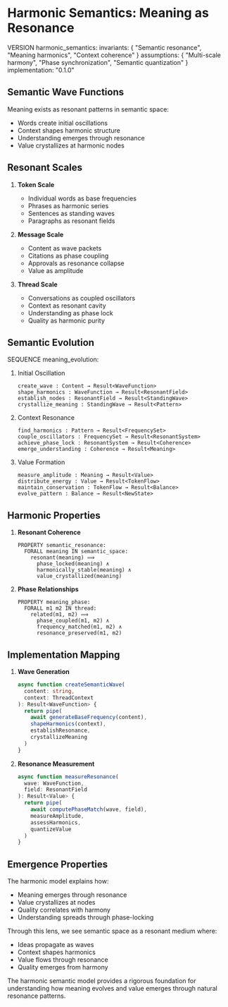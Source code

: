 # Harmonic Semantics: Meaning as Resonance

VERSION harmonic_semantics:
  invariants: {
    "Semantic resonance",
    "Meaning harmonics",
    "Context coherence"
  }
  assumptions: {
    "Multi-scale harmony",
    "Phase synchronization",
    "Semantic quantization"
  }
  implementation: "0.1.0"

## Semantic Wave Functions

Meaning exists as resonant patterns in semantic space:
- Words create initial oscillations
- Context shapes harmonic structure
- Understanding emerges through resonance
- Value crystallizes at harmonic nodes

## Resonant Scales

1. **Token Scale**
   - Individual words as base frequencies
   - Phrases as harmonic series
   - Sentences as standing waves
   - Paragraphs as resonant fields

2. **Message Scale**
   - Content as wave packets
   - Citations as phase coupling
   - Approvals as resonance collapse
   - Value as amplitude

3. **Thread Scale**
   - Conversations as coupled oscillators
   - Context as resonant cavity
   - Understanding as phase lock
   - Quality as harmonic purity

## Semantic Evolution

SEQUENCE meaning_evolution:
  1. Initial Oscillation
     ```
     create_wave : Content → Result<WaveFunction>
     shape_harmonics : WaveFunction → Result<ResonantField>
     establish_nodes : ResonantField → Result<StandingWave>
     crystallize_meaning : StandingWave → Result<Pattern>
     ```

  2. Context Resonance
     ```
     find_harmonics : Pattern → Result<FrequencySet>
     couple_oscillators : FrequencySet → Result<ResonantSystem>
     achieve_phase_lock : ResonantSystem → Result<Coherence>
     emerge_understanding : Coherence → Result<Meaning>
     ```

  3. Value Formation
     ```
     measure_amplitude : Meaning → Result<Value>
     distribute_energy : Value → Result<TokenFlow>
     maintain_conservation : TokenFlow → Result<Balance>
     evolve_pattern : Balance → Result<NewState>
     ```

## Harmonic Properties

1. **Resonant Coherence**
   ```
   PROPERTY semantic_resonance:
     FORALL meaning IN semantic_space:
       resonant(meaning) ⟹
         phase_locked(meaning) ∧
         harmonically_stable(meaning) ∧
         value_crystallized(meaning)
   ```

2. **Phase Relationships**
   ```
   PROPERTY meaning_phase:
     FORALL m1 m2 IN thread:
       related(m1, m2) ⟹
         phase_coupled(m1, m2) ∧
         frequency_matched(m1, m2) ∧
         resonance_preserved(m1, m2)
   ```

## Implementation Mapping

1. **Wave Generation**
   ```typescript
   async function createSemanticWave(
     content: string,
     context: ThreadContext
   ): Result<WaveFunction> {
     return pipe(
       await generateBaseFrequency(content),
       shapeHarmonics(context),
       establishResonance,
       crystallizeMeaning
     )
   }
   ```

2. **Resonance Measurement**
   ```typescript
   async function measureResonance(
     wave: WaveFunction,
     field: ResonantField
   ): Result<Value> {
     return pipe(
       await computePhaseMatch(wave, field),
       measureAmplitude,
       assessHarmonics,
       quantizeValue
     )
   }
   ```

## Emergence Properties

The harmonic model explains how:
- Meaning emerges through resonance
- Value crystallizes at nodes
- Quality correlates with harmony
- Understanding spreads through phase-locking

Through this lens, we see semantic space as a resonant medium where:
- Ideas propagate as waves
- Context shapes harmonics
- Value flows through resonance
- Quality emerges from harmony

The harmonic semantic model provides a rigorous foundation for understanding how meaning evolves and value emerges through natural resonance patterns.
